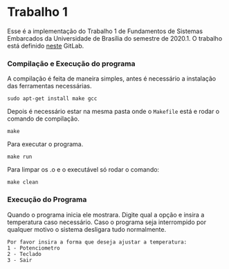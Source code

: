 # Trabalho 1

Esse é a implementação do Trabalho 1 de Fundamentos de Sistemas Embarcados da Universidade de Brasília do semestre de 2020.1. O trabalho está definido [neste](https://gitlab.com/fse_fga/projetos/projeto-1) GitLab.

### Compilação e Execução do programa

A compilação é feita de maneira simples, antes é necessário a instalação das ferramentas necessárias.

```sudo apt-get install make gcc```

Depois é necessário estar na mesma pasta onde o `Makefile` está e rodar o comando de compilação.

```make```

Para executar o programa.

```make run```

Para limpar os .o e o executável só rodar o comando:

```make clean```

### Execução do Programa

Quando o programa inicia ele mostrara. Digite qual a opção e insira a temperatura caso necessário. Caso o programa seja interrompido por qualquer motivo o sistema desligara tudo normalmente.

```
Por favor insira a forma que deseja ajustar a temperatura:
1 - Potenciometro
2 - Teclado
3 - Sair
```
